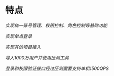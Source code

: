 # 特点
<em>实现统一账号管理、权限控制、角色控制等基础功能</em>

<em>实现单点登录</em>

<em>实现其他项目接入</em>

<em>导入1000万用户并使用压测工具</em>

<em>登录和权限验证接口经过压测需要支持单机1500QPS</em>
